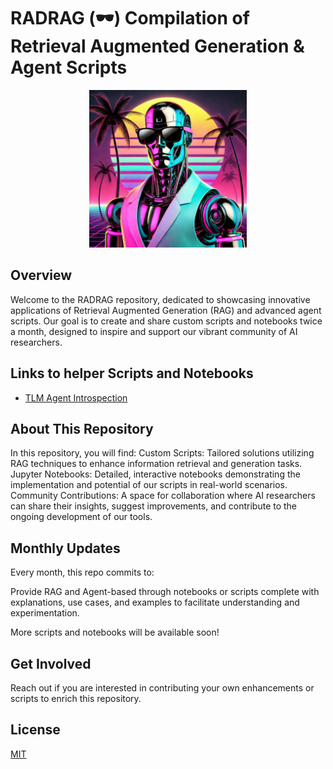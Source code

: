 # RADRAG (🕶️) Compilation of Retrieval Augmented Generation & Agent Scripts

</p>
<p align="center">
  <img src="assets/radrag.webp" width="50%" height="50%">
</p>

## Overview

Welcome to the RADRAG repository, dedicated to showcasing innovative applications of Retrieval Augmented Generation (RAG) and advanced agent scripts. Our goal is to create and share custom scripts and notebooks twice a month, designed to inspire and support our vibrant community of AI researchers.

## Links to helper Scripts and Notebooks

- [TLM Agent Introspection](https://github.com/shirkattack/RADRAG/blob/main/notebooks/tlm_introspection.ipynb)

## About This Repository

In this repository, you will find: 
Custom Scripts: Tailored solutions utilizing RAG techniques to enhance information retrieval and generation tasks.
Jupyter Notebooks: Detailed, interactive notebooks demonstrating the implementation and potential of our scripts in real-world scenarios.
Community Contributions: A space for collaboration where AI researchers can share their insights, suggest improvements, and contribute to the ongoing development of our tools.

## Monthly Updates

Every month, this repo commits to:

Provide RAG and Agent-based through notebooks or scripts complete with explanations, use cases, and examples to facilitate understanding and experimentation.

More scripts and notebooks will be available soon!

## Get Involved

Reach out if you are interested in contributing your own enhancements or scripts to enrich this repository.

## License

[MIT](https://choosealicense.com/licenses/mit/)